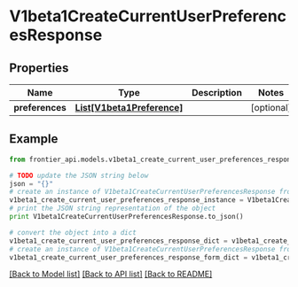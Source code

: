 # V1beta1CreateCurrentUserPreferencesResponse


## Properties
Name | Type | Description | Notes
------------ | ------------- | ------------- | -------------
**preferences** | [**List[V1beta1Preference]**](V1beta1Preference.md) |  | [optional] 

## Example

```python
from frontier_api.models.v1beta1_create_current_user_preferences_response import V1beta1CreateCurrentUserPreferencesResponse

# TODO update the JSON string below
json = "{}"
# create an instance of V1beta1CreateCurrentUserPreferencesResponse from a JSON string
v1beta1_create_current_user_preferences_response_instance = V1beta1CreateCurrentUserPreferencesResponse.from_json(json)
# print the JSON string representation of the object
print V1beta1CreateCurrentUserPreferencesResponse.to_json()

# convert the object into a dict
v1beta1_create_current_user_preferences_response_dict = v1beta1_create_current_user_preferences_response_instance.to_dict()
# create an instance of V1beta1CreateCurrentUserPreferencesResponse from a dict
v1beta1_create_current_user_preferences_response_form_dict = v1beta1_create_current_user_preferences_response.from_dict(v1beta1_create_current_user_preferences_response_dict)
```
[[Back to Model list]](../README.md#documentation-for-models) [[Back to API list]](../README.md#documentation-for-api-endpoints) [[Back to README]](../README.md)


